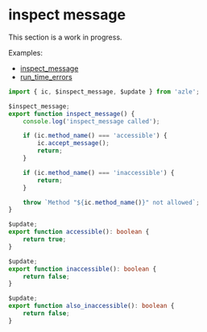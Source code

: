 # inspect message

This section is a work in progress.

Examples:

-   [inspect_message](https://github.com/demergent-labs/azle/tree/main/examples/inspect_message)
-   [run_time_errors](https://github.com/demergent-labs/azle/tree/main/examples/run_time_errors)

```typescript
import { ic, $inspect_message, $update } from 'azle';

$inspect_message;
export function inspect_message() {
    console.log('inspect_message called');

    if (ic.method_name() === 'accessible') {
        ic.accept_message();
        return;
    }

    if (ic.method_name() === 'inaccessible') {
        return;
    }

    throw `Method "${ic.method_name()}" not allowed`;
}

$update;
export function accessible(): boolean {
    return true;
}

$update;
export function inaccessible(): boolean {
    return false;
}

$update;
export function also_inaccessible(): boolean {
    return false;
}
```
